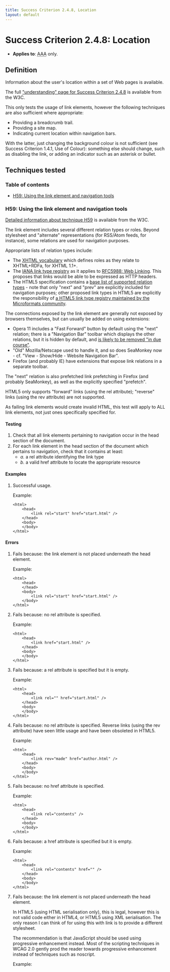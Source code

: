 ```yaml
---
title: Success Criterion 2.4.8, Location
layout: default
---
```


# Success Criterion 2.4.8: Location

- **Applies to**: <abbr title="Triple A">AAA</abbr> only.

## Definition

Information about the user's location within a set of Web pages is available.

The full ["understanding" page for Success Criterion 2.4.8](http://www.w3.org/TR/UNDERSTANDING-WCAG20/navigation-mechanisms-location.html) is available from the W3C.

This only tests the usage of link elements, however the following techniques are also sufficient where appropriate:
- Providing a breadcrumb trail.
- Providing a site map.
- Indicating current location within navigation bars.

With the latter, just changing the background colour is not sufficient (see Success Criterion 1.4.1, Use of Colour): something else should change, such as disabling the link, or adding an indicator such as an asterisk or bullet.

## Techniques tested

### Table of contents

- [H59: Using the link element and navigation tools](#tech-h59)

### <a id="tech-h59">H59: Using the link element and navigation tools</a>

[Detailed information about technique H59](http://www.w3.org/TR/2010/NOTE-WCAG20-TECHS-20101014/H59) is available from the W3C.

The link element includes several different relation types or roles. Beyond stylesheet and "alternate" representations (for RSS/Atom feeds, for instance), some relations are used for navigation purposes.

Appropriate lists of relation types include:
- The [XHTML vocabulary](http://www.w3.org/1999/xhtml/vocab/) which defines roles as they relate to XHTML+RDFa, for XHTML 1.1+.
- The [IANA link type registry](http://www.iana.org/assignments/link-relations/link-relations.xml) as it applies to [RFC5988: Web Linking](http://tools.ietf.org/html/rfc5988). This proposes that links would be able to be expressed as HTTP headers.
- The HTML5 specification contains a [base list of supported relation types](http://www.whatwg.org/specs/web-apps/current-work/multipage/links.html#linkTypes) - note that only "next" and "prev" are explicitly included for navigation purposes; other proposed link types in HTML5 are explicitly the responsibility of [a HTML5 link type registry maintained by the Microformats community](http://microformats.org/wiki/existing-rel-values#HTML5_link_type_extensions).

The connections exposed by the link element are generally not exposed by browsers themselves, but can usually be added on using extensions:

* Opera 11 includes a "Fast Forward" button by default using the "next" relation; there is a "Navigation Bar" toolbar which displays the other relations, but it is hidden by default, and [is likely to be removed "in due course"](http://lists.w3.org/Archives/Public/public-html/2010Nov/0385.html).
* "Old" Mozilla/Netscape used to handle it, and so does SeaMonkey now - cf. "View - Show/Hide - Website Navigation Bar".
* Firefox (and probably IE) have extensions that expose link relations in a separate toolbar.

The "next" relation is also prefetched link prefetching in Firefox (and probably SeaMonkey), as well as the explicitly specified "prefetch".

HTML5 only supports "forward" links (using the rel attribute); "reverse" links (using the rev attribute) are not supported.

As failing link elements would create invalid HTML, this test will apply to ALL link elements, not just ones specifically specified for.

#### Testing

1. Check that all link elements pertaining to navigation occur in the head section of the document.
2. For each link element in the head section of the document which pertains to navigation, check that it contains at least:
     - *a.* a rel attribute identifying the link type
     - *b.* a valid href attribute to locate the appropriate resource

#### Examples

1.  Successful usage.

    Example:

        <html>
            <head>
                <link rel="start" href="start.html" />
            </head>
            <body>
            </body>
        </html>

#### Errors

1.  Fails because: the link element is not placed underneath the head element.

    Example:

        <html>
            <head>
            </head>
            <body>
                <link rel="start" href="start.html" />
            </body>
        </html>

1.  Fails because: no rel attribute is specified.

    Example:

        <html>
            <head>
                <link href="start.html" />
            </head>
            <body>
            </body>
        </html>

1.  Fails because: a rel attribute is specified but it is empty.

    Example:

        <html>
            <head>
                <link rel="" href="start.html" />
            </head>
            <body>
            </body>
        </html>

1.  Fails because: no rel attribute is specified. Reverse links (using the rev
attribute) have seen little usage and have been obsoleted in HTML5.

    Example:

        <html>
            <head>
                <link rev="made" href="author.html" />
            </head>
            <body>
            </body>
        </html>

1.  Fails because: no href attribute is specified.

    Example:

        <html>
            <head>
                <link rel="contents" />
            </head>
            <body>
            </body>
        </html>

1.  Fails because: a href attribute is specified but it is empty.

    Example:

        <html>
            <head>
                <link rel="contents" href="" />
            </head>
            <body>
            </body>
        </html>

1.   Fails because: the link element is not placed underneath the head element.

     In HTML5 (using HTML serialisation only), this is legal, however this is not
     valid code either in HTML4, or HTML5 using XML serialisation. The only reason
     I can think of for using this with link is to provide a different stylesheet.

     The recommendation is that JavaScript should be used using progressive
     enhancement instead. Most of the scripting techniques in WCAG 2.0 gently prod
     the reader towards progressive enhancement instead of techniques such as
     noscript.

     Example:

        <html>
            <head>
                <noscript>
                    <link rel="start" href="start.html" />
                </noscript>
            </head>
            <body>
            </body>
        </html>
